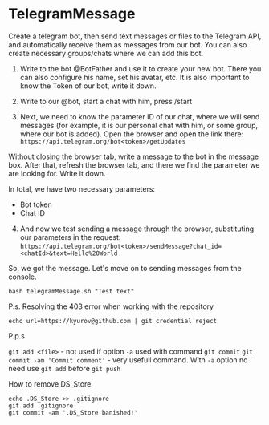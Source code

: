 # TelegramMessage

Create a telegram bot, then send text messages or files to the Telegram API, and automatically receive them as messages from our bot. You can also create necessary groups/chats where we can add this bot.

1. Write to the bot @BotFather and use it to create your new bot. There you can also configure his name, set his avatar, etc. It is also important to know the Token of our bot, write it down.

2. Write to our @bot, start a chat with him, press /start

3. Next, we need to know the parameter ID of our chat, where we will send messages (for example, it is our personal chat with him, or some group, where our bot is added). Open the browser and open the link there:
`https://api.telegram.org/bot<token>/getUpdates`

Without closing the browser tab, write a message to the bot in the message box. After that, refresh the browser tab, and there we find the parameter we are looking for. Write it down.

In total, we have two necessary parameters:
- Bot token
- Chat ID

4. And now we test sending a message through the browser, substituting our parameters in the request:
`https://api.telegram.org/bot<token>/sendMessage?chat_id=<chatId>&text=Hello%20World`

So, we got the message. Let's move on to sending messages from the console.

`bash telegramMessage.sh "Test text"`


P.s. Resolving the 403 error when working with the repository

`echo url=https://kyurov@github.com | git credential reject`

P.p.s

`git add <file>` - not used if option `-a` used with command `git commit`
`git commit -am 'Commit comment'` - very usefull command. With `-a` option no need use `git add` before
`git push`


How to remove DS_Store
```
echo .DS_Store >> .gitignore
git add .gitignore
git commit -am '.DS_Store banished!'
```
